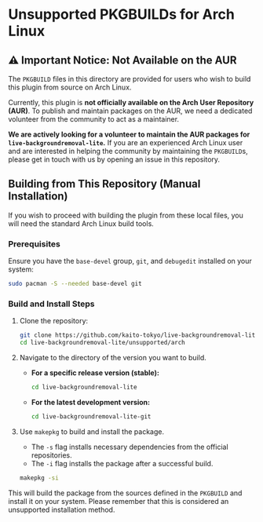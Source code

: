 # Unsupported PKGBUILDs for Arch Linux

## ⚠️ Important Notice: Not Available on the AUR

The `PKGBUILD` files in this directory are provided for users who wish to build this plugin from source on Arch Linux.

Currently, this plugin is **not officially available on the Arch User Repository (AUR)**. To publish and maintain packages on the AUR, we need a dedicated volunteer from the community to act as a maintainer.

**We are actively looking for a volunteer to maintain the AUR packages for `live-backgroundremoval-lite`.** If you are an experienced Arch Linux user and are interested in helping the community by maintaining the `PKGBUILD`s, please get in touch with us by opening an issue in this repository.

## Building from This Repository (Manual Installation)

If you wish to proceed with building the plugin from these local files, you will need the standard Arch Linux build tools.

### Prerequisites

Ensure you have the `base-devel` group, `git`, and `debugedit` installed on your system:

```bash
sudo pacman -S --needed base-devel git
```

### Build and Install Steps

1.  Clone the repository:
    ```bash
    git clone https://github.com/kaito-tokyo/live-backgroundremoval-lite.git
    cd live-backgroundremoval-lite/unsupported/arch
    ```

2.  Navigate to the directory of the version you want to build.

      * **For a specific release version (stable):**
        ```bash
        cd live-backgroundremoval-lite
        ```
      * **For the latest development version:**
        ```bash
        cd live-backgroundremoval-lite-git
        ```

3.  Use `makepkg` to build and install the package.

      * The `-s` flag installs necessary dependencies from the official repositories.
      * The `-i` flag installs the package after a successful build.

    ```bash
    makepkg -si
    ```

This will build the package from the sources defined in the `PKGBUILD` and install it on your system. Please remember that this is considered an unsupported installation method.
